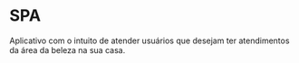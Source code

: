 # SPA
Aplicativo com o intuito de atender usuários que desejam ter atendimentos da área da beleza na sua casa.
